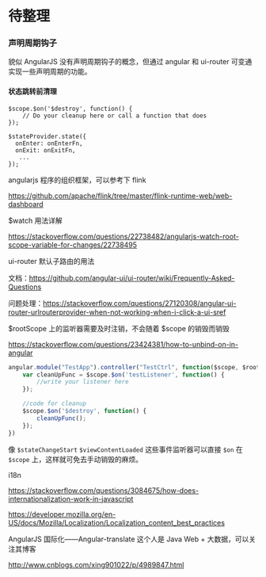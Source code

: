 # 待整理

### 声明周期钩子

貌似 AngularJS 没有声明周期钩子的概念，但通过 angular 和 ui-router 可变通实现一些声明周期的功能。

#### 状态跳转前清理

```
$scope.$on('$destroy', function() {
    // Do your cleanup here or call a function that does
});

$stateProvider.state({
  onEnter: onEnterFn,
  onExit: onExitFn,
   ...
});
```


angularjs 程序的组织框架，可以参考下 flink

https://github.com/apache/flink/tree/master/flink-runtime-web/web-dashboard

$watch 用法详解

https://stackoverflow.com/questions/22738482/angularjs-watch-root-scope-variable-for-changes/22738495


ui-router 默认子路由的用法

文档：https://github.com/angular-ui/ui-router/wiki/Frequently-Asked-Questions

问题处理：https://stackoverflow.com/questions/27120308/angular-ui-router-urlrouterprovider-when-not-working-when-i-click-a-ui-sref

$rootScope 上的监听器需要及时注销，不会随着 $scope 的销毁而销毁

https://stackoverflow.com/questions/23424381/how-to-unbind-on-in-angular

```js
angular.module("TestApp").controller("TestCtrl", function($scope, $rootScope) {
    var cleanUpFunc = $scope.$on('testListener', function() {
        //write your listener here
    });

    //code for cleanup
    $scope.$on('$destroy', function() {
        cleanUpFunc();
    });
})
```

像 `$stateChangeStart` `$viewContentLoaded` 这些事件监听器可以直接 `$on` 在 `$scope` 上，这样就可免去手动销毁的麻烦。



i18n

https://stackoverflow.com/questions/3084675/how-does-internationalization-work-in-javascript

https://developer.mozilla.org/en-US/docs/Mozilla/Localization/Localization_content_best_practices

AngularJS 国际化——Angular-translate  这个人是 Java Web + 大数据，可以关注其博客

http://www.cnblogs.com/xing901022/p/4989847.html


























